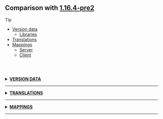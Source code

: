 ## Comparison with [1.16.4-pre2](https://github.com/PixiGeko/Minecraft-generated-data/tree/1.16.4-pre2)

> [!TIP]
> - [Version data](#version-data)
>     - [Libraries](#version-data-libraries)
> - [Translations](#translations)
> - [Mappings](#mappings)
>   - [Server](#server-mappings)
>   - [Client](#client-mappings)

<br/><br/>
<details><summary><b><ins>VERSION DATA</ins></b><a name="version-data"></a></summary>
<br/>
<table><tr><th></th><th align="left">1.16.4-pre2</th><th>1.16.4-rc1</th></tr><tr><td>World version</td><td><pre>2582</pre></td><td><pre>2583</pre></td></tr><tr><td>Protocol version</td><td><pre>1073741826</pre></td><td><pre>1073741827</pre></td></tr></table>
<h3>Libraries<a name="version-data-libraries"></a></h3>
<details>
<summary>
Versions
</summary>
<table><tr><th></th><th align="left">1.16.4-pre2</th><th>1.16.4-rc1</th></tr><tr><td>com.mojang:authlib</td><td><pre>2.0.26</pre></td><td><pre>2.0.27</pre></td></tr><tr><td>org.lwjgl:lwjgl-glfw</td><td><pre>3.2.1</pre></td><td><pre>3.2.2</pre></td></tr><tr><td>org.lwjgl:lwjgl-glfw</td><td><pre>3.2.1</pre></td><td><pre>3.2.2</pre></td></tr><tr><td>org.lwjgl:lwjgl-jemalloc</td><td><pre>3.2.1</pre></td><td><pre>3.2.2</pre></td></tr><tr><td>org.lwjgl:lwjgl-jemalloc</td><td><pre>3.2.1</pre></td><td><pre>3.2.2</pre></td></tr><tr><td>org.lwjgl:lwjgl-openal</td><td><pre>3.2.1</pre></td><td><pre>3.2.2</pre></td></tr><tr><td>org.lwjgl:lwjgl-openal</td><td><pre>3.2.1</pre></td><td><pre>3.2.2</pre></td></tr><tr><td>org.lwjgl:lwjgl-opengl</td><td><pre>3.2.1</pre></td><td><pre>3.2.2</pre></td></tr><tr><td>org.lwjgl:lwjgl-opengl</td><td><pre>3.2.1</pre></td><td><pre>3.2.2</pre></td></tr><tr><td>org.lwjgl:lwjgl-stb</td><td><pre>3.2.1</pre></td><td><pre>3.2.2</pre></td></tr><tr><td>org.lwjgl:lwjgl-stb</td><td><pre>3.2.1</pre></td><td><pre>3.2.2</pre></td></tr><tr><td>org.lwjgl:lwjgl-tinyfd</td><td><pre>3.2.1</pre></td><td><pre>3.2.2</pre></td></tr><tr><td>org.lwjgl:lwjgl-tinyfd</td><td><pre>3.2.1</pre></td><td><pre>3.2.2</pre></td></tr><tr><td>org.lwjgl:lwjgl</td><td><pre>3.2.1</pre></td><td><pre>3.2.2</pre></td></tr><tr><td>org.lwjgl:lwjgl</td><td><pre>3.2.1</pre></td><td><pre>3.2.2</pre></td></tr></table>
</details>
</details>
<hr/>
<details><summary><b><ins>TRANSLATIONS</ins></b><a name="translations"></a></summary>
<br/>
<details>
<summary>
Keys
</summary>

```diff
+ disconnect.loginFailedInfo.insufficientPrivileges: Multiplayer is disabled. Please check your Microsoft account settings.
+ options.hideMatchedNames: Hide Matched Names
+ options.hideMatchedNames.tooltip: 3rd-party Servers may send chat messages in non-standard formats.
With this option on: hidden players will be matched based on chat sender names.
```

</details>
</details>
<hr/>
<details><summary><b><ins>MAPPINGS</ins></b><a name="mappings"></a></summary>
<br/>
<h2>Server<a name="server-mappings"></a></h2>
<details>
<summary>
Changes
</summary>

```
XXX.minecraft.util.StringDecomposer +2M
```

</details>
<details>
<summary>
net.minecraft.util.StringDecomposer
</summary>

```diff
- boolean lambda$getPlainText$2(StringBuilder,int,Style,int)
- String getPlainText(FormattedText)
```

</details>
<h2>Client<a name="client-mappings"></a></h2>
<details>
<summary>
Changes
</summary>

```
XXX.realmsclient.dto.RealmsServer +1M
```
```
XXX.util.task.ConnectTask +1M -1M | +1P
```
```
XXX.screens.social.PlayerSocialManager +1M | +1P
```
```
XXX.minecraft.realms.RealmsConnect$1 +1M -1M | +1P
```

</details>
<details>
<summary>
com.mojang.realmsclient.dto.RealmsServer
</summary>

```diff
- ServerData toServerData(String)
```

</details>
<details>
<summary>
com.mojang.realmsclient.util.task.ConnectTask
</summary>

```diff
- void <init>(Screen,RealmsServer,RealmsServerAddress)
+ void <init>(Screen,RealmsServerAddress)
```

</details>
<details>
<summary>
net.minecraft.client.gui.screens.social.PlayerSocialManager
</summary>

```diff
- UUID getDiscoveredUUID(String)
```

</details>
<details>
<summary>
net.minecraft.realms.RealmsConnect$1
</summary>

```diff
- void <init>(RealmsConnect,String,String,int,Minecraft,RealmsServer)
+ void <init>(RealmsConnect,String,String,int,Minecraft)
```

</details>
</details>
<hr/>